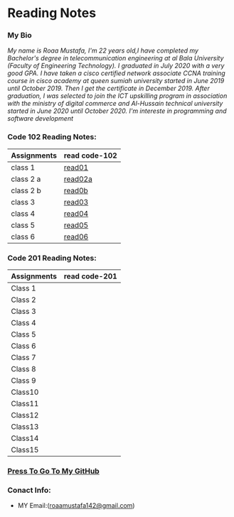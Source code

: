 
# Reading Notes
###  My Bio
*My name is Roaa Mustafa, I'm 22 years old,I have completed my Bachelor's degree in telecommunication engineering at al Bala University (Faculty of Engineering Technology).
I graduated in July 2020 with a very good GPA.
I have taken a cisco certified network associate CCNA training course in cisco academy at queen sumiah university started in June 2019 until October 2019. Then I get the certificate in December 2019.
After graduation, I was selected to join the ICT upskilling program in association with the ministry of digital commerce and Al-Hussain technical university started in June 2020 until October 2020.
I'm intereste in programming and software development*
### Code 102 Reading Notes:
|Assignments |     read code-102    |  
|----------- | ---------------------|     
|class 1     | [read01](read01.md)  |   
|class 2 a   | [read02a](read02a.md)|   
|class 2 b   | [read0b](read02b.md) |   
|class 3     | [read03](read03.md)  |   
|class 4     | [read04](read04.md)  |    
|class 5     | [read05](read05.md)  |   
|class 6     | [read06](read06.md)  |                                                                                                  

### Code 201 Reading Notes:
|Assignments |     read code-201    |                                                  
|----------- | ---------------------|                                  
|  Class 1   |                      |                                            
|  Class 2   |                      |                                           
|  Class 3   |                      |                                                        
|  Class 4   |                      |                                                      
|  Class 5   |                      |
|  Class 6   |                      |                                                      
|  Class 7   |                      |                                                      
|  Class 8   |                      |                                                      
|  Class 9   |                      |                                                      
|  Class10   |                      |                                                                                                            
|  Class11   |                      |                                                                                                            
|  Class12   |                      |                                                                                                            
|  Class13   |                      |                                                      
|  Class14   |                      |                                                                                                            
|  Class15   |                      |                                                      

### [Press To Go To My GitHub](https://github.com/RoaaMustafa)

### Conact Info:
* MY Email:(roaamustafa142@gmail.com)


